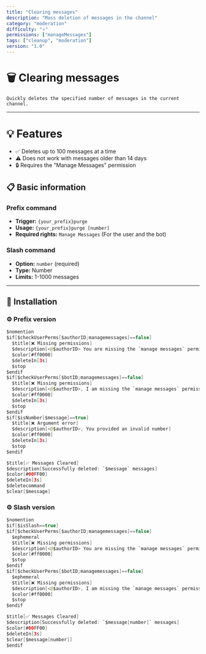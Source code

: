 ```yaml
---
title: "Clearing messages"
description: "Mass deletion of messages in the channel"
category: "moderation"
difficulty: "⭐"
permissions: ["manageMessages"]
tags: ["cleanup", "moderation"]
version: "1.0"
---
```


# 🗑️ Clearing messages

`Quickly deletes the specified number of messages in the current channel.`

---

# 💡 Features

- ✅ Deletes up to 100 messages at a time
- ⚠️ Does not work with messages older than 14 days
- 🔒 Requires the "Manage Messages" permission
  
## 📋 Basic information

### Prefix command
- **Trigger:** `{your_prefix}purge`
- **Usage:** `{your_prefix}purge [number]`
- **Required rights:** `Manage Messages` (For the user and the bot)

### Slash command
- **Option:** `number` (required)
- **Type:** Number
- **Limits:** 1-1000 messages

---

## 🚀 Installation
### ⚙️ Prefix version
```swift
$nomention
$if[$checkUserPerms[$authorID;managemessages]==false]
  $title[❌ Missing permissions]
  $description[<@$authorID> You are missing the `manage messages` permission]
  $color[#ff0000]
  $deleteIn[3s]
  $stop
$endif
$if[$checkUserPerms[$botID;managemessages]==false]
  $title[❌ Missing permissions]
  $description[<@$authorID>, I am missing the `manage messages` permission]
  $color[#ff0000]
  $deleteIn[3s]
  $stop
$endif
$if[$isNumber[$message]==true]
  $title[❌ Argument error]
  $description[<@$authorID>, You provided an invalid number]
  $color[#ff0000]
  $deleteIn[3s]
  $stop
$endif

$title[✅ Messages Cleared]
$description[Successfully deleted: `$message` messages]
$color[#00FF00]
$deleteIn[3s]
$deletecommand
$clear[$message]
```

### ⚙️ Slash version
```swift
$nomention
$if[$isSlash==true]
$if[$checkUserPerms[$authorID;managemessages]==false]
  $ephemeral
  $title[❌ Missing permissions]
  $description[<@$authorID> You are missing the `manage messages` permission]
  $color[#ff0000]
  $stop
$endif
$if[$checkUserPerms[$botID;managemessages]==false]
  $ephemeral
  $title[❌ Missing permissions]
  $description[<@$authorID>, I am missing the `manage messages` permission]
  $color[#ff0000]
  $stop
$endif

$title[✅ Messages Cleared]
$description[Successfully deleted: `$message[number]` messages]
$color[#00FF00]
$deleteIn[3s]
$clear[$message[number]]
$endif
```
